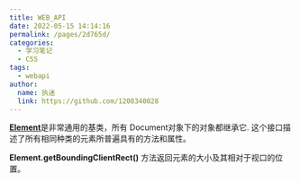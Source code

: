 ```yaml
---
title: WEB_API
date: 2022-05-15 14:14:16
permalink: /pages/2d765d/
categories: 
  - 学习笔记
  - CSS
tags: 
  - webapi
author: 
  name: 执迷
  link: https://github.com/1208340028
---
```

[**Element**](https://developer.mozilla.org/zh-CN/docs/Web/API/Element)是非常通用的基类，所有 Document对象下的对象都继承它. 这个接口描述了所有相同种类的元素所普遍具有的方法和属性。

**Element.getBoundingClientRect()**
方法返回元素的大小及其相对于视口的位置。


